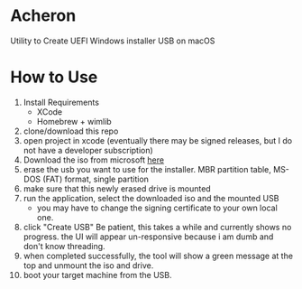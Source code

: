 # Acheron
Utility to Create UEFI Windows installer USB on macOS

# How to Use
1. Install Requirements
   * XCode
   * Homebrew + wimlib
2. clone/download this repo
3. open project in xcode (eventually there may be signed releases, but I do not have a developer subscription)
4. Download the iso from microsoft [here](https://www.microsoft.com/en-us/software-download/windows10ISO)
5. erase the usb you want to use for the installer. MBR partition table, MS-DOS (FAT) format, single partition
6. make sure that this newly erased drive is mounted
7. run the application, select the downloaded iso and the mounted USB
    * you may have to change the signing certificate to your own local one. 
8. click "Create USB" Be patient, this takes a while and currently shows no progress. the UI will appear un-responsive because i am dumb and don't know threading.
9. when completed successfully, the tool will show a green message at the top and unmount the iso and drive.
10. boot your target machine from the USB.
